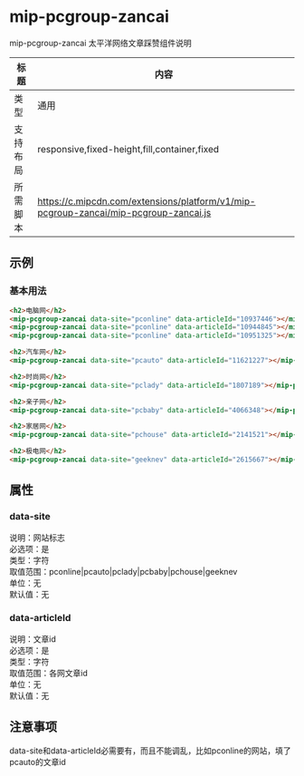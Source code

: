 # mip-pcgroup-zancai

mip-pcgroup-zancai 太平洋网络文章踩赞组件说明

标题|内容
----|----
类型|通用
支持布局|responsive,fixed-height,fill,container,fixed
所需脚本|https://c.mipcdn.com/extensions/platform/v1/mip-pcgroup-zancai/mip-pcgroup-zancai.js


## 示例

### 基本用法
```html
<h2>电脑网</h2>
<mip-pcgroup-zancai data-site="pconline" data-articleId="10937446"></mip-pcgroup-zancai>
<mip-pcgroup-zancai data-site="pconline" data-articleId="10944845"></mip-pcgroup-zancai>
<mip-pcgroup-zancai data-site="pconline" data-articleId="10951325"></mip-pcgroup-zancai>

<h2>汽车网</h2>
<mip-pcgroup-zancai data-site="pcauto" data-articleId="11621227"></mip-pcgroup-zancai>

<h2>时尚网</h2>
<mip-pcgroup-zancai data-site="pclady" data-articleId="1807189"></mip-pcgroup-zancai>

<h2>亲子网</h2>
<mip-pcgroup-zancai data-site="pcbaby" data-articleId="4066348"></mip-pcgroup-zancai>

<h2>家居网</h2>
<mip-pcgroup-zancai data-site="pchouse" data-articleId="2141521"></mip-pcgroup-zancai>

<h2>极电网</h2>
<mip-pcgroup-zancai data-site="geeknev" data-articleId="2615667"></mip-pcgroup-zancai>
```

## 属性

### data-site

说明：网站标志   
必选项：是   
类型：字符   
取值范围：pconline|pcauto|pclady|pcbaby|pchouse|geeknev   
单位：无   
默认值：无   


### data-articleId

说明：文章id   
必选项：是   
类型：字符   
取值范围：各网文章id   
单位：无   
默认值：无   

## 注意事项
data-site和data-articleId必需要有，而且不能调乱，比如pconline的网站，填了pcauto的文章id

